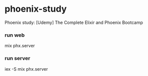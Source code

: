 # phoenix-study
Phoenix study: [Udemy] The Complete Elixir and Phoenix Bootcamp

### run web
mix phx.server 

### run server 
iex -S mix phx.server
